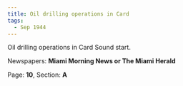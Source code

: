 ```yaml
---  
title: Oil drilling operations in Card  
tags:  
  - Sep 1944  
---  
```

  
Oil drilling operations in Card Sound start.  
  
Newspapers: **Miami Morning News or The Miami Herald**  
  
Page: **10**, Section: **A** 
